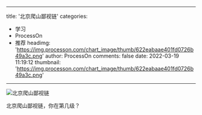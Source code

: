 
---
title: '北京爬山鄙视链'
categories: 
 - 学习
 - ProcessOn
 - 推荐
headimg: 'https://img.processon.com/chart_image/thumb/622eabaae401fd0726b49a3c.png'
author: ProcessOn
comments: false
date: 2022-03-19 11:19:12
thumbnail: 'https://img.processon.com/chart_image/thumb/622eabaae401fd0726b49a3c.png'
---

<div>   
<img class="thumb" alt="北京爬山鄙视链" src="https://img.processon.com/chart_image/thumb/622eabaae401fd0726b49a3c.png" referrerpolicy="no-referrer">
<p>北京爬山鄙视链，你在第几级？</p>  
</div>
            